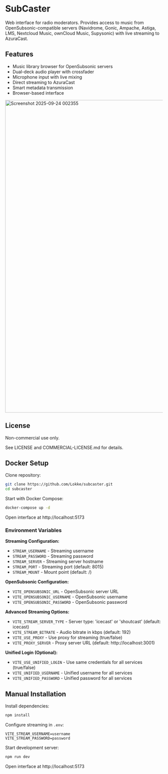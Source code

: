 ﻿# SubCaster

Web interface for radio moderators. Provides access to music from OpenSubsonic-compatible servers (Navidrome, Gonic, Ampache, Astiga, LMS, Nextcloud Music, ownCloud Music, Supysonic) with live streaming to AzuraCast.

## Features

- Music library browser for OpenSubsonic servers
- Dual-deck audio player with crossfader
- Microphone input with live mixing
- Direct streaming to AzuraCast
- Smart metadata transmission
- Browser-based interface
<img width="1846" height="999" alt="Screenshot 2025-09-24 002355" src="https://github.com/user-attachments/assets/b3c522a6-95bc-417a-9f3c-15ff7dfa8fd9" />

## License

Non-commercial use only.

See LICENSE and COMMERCIAL-LICENSE.md for details.

## Docker Setup

Clone repository:

```bash
git clone https://github.com/Lokke/subcaster.git
cd subcaster
```

Start with Docker Compose:

```bash
docker-compose up -d
```

Open interface at http://localhost:5173

### Environment Variables

**Streaming Configuration:**
- `STREAM_USERNAME` - Streaming username
- `STREAM_PASSWORD` - Streaming password  
- `STREAM_SERVER` - Streaming server hostname
- `STREAM_PORT` - Streaming port (default: 8015)
- `STREAM_MOUNT` - Mount point (default: /)

**OpenSubsonic Configuration:**
- `VITE_OPENSUBSONIC_URL` - OpenSubsonic server URL
- `VITE_OPENSUBSONIC_USERNAME` - OpenSubsonic username  
- `VITE_OPENSUBSONIC_PASSWORD` - OpenSubsonic password

**Advanced Streaming Options:**
- `VITE_STREAM_SERVER_TYPE` - Server type: 'icecast' or 'shoutcast' (default: icecast)
- `VITE_STREAM_BITRATE` - Audio bitrate in kbps (default: 192)
- `VITE_USE_PROXY` - Use proxy for streaming (true/false)
- `VITE_PROXY_SERVER` - Proxy server URL (default: http://localhost:3001)

**Unified Login (Optional):**
- `VITE_USE_UNIFIED_LOGIN` - Use same credentials for all services (true/false)
- `VITE_UNIFIED_USERNAME` - Unified username for all services
- `VITE_UNIFIED_PASSWORD` - Unified password for all services

## Manual Installation

Install dependencies:

```bash
npm install
```

Configure streaming in `.env`:

```env
VITE_STREAM_USERNAME=username
VITE_STREAM_PASSWORD=password
```


Start development server:

```bash
npm run dev
```


Open interface at http://localhost:5173
